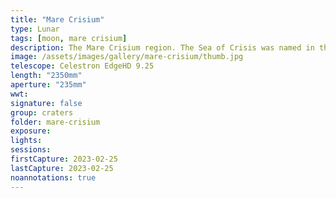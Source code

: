 ```yaml
---
title: "Mare Crisium"
type: Lunar
tags: [moon, mare crisium]
description: The Mare Crisium region. The Sea of Crisis was named in the 17th century when astronomers widely believed the dark patches on the moon were oceans. It is actually an enormous crater or impact basin that spans 740 kilometers (460 miles).
image: /assets/images/gallery/mare-crisium/thumb.jpg
telescope: Celestron EdgeHD 9.25
length: "2350mm"
aperture: "235mm"
wwt: 
signature: false
group: craters
folder: mare-crisium
exposure: 
lights: 
sessions: 
firstCapture: 2023-02-25
lastCapture: 2023-02-25
noannotations: true
---
```

